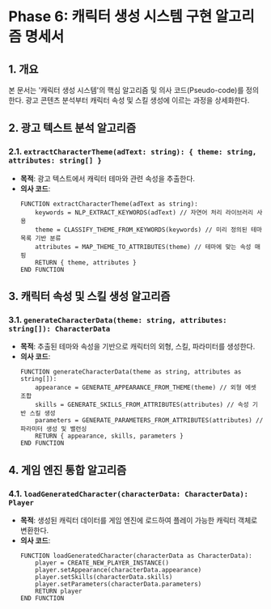 # Phase 6: 캐릭터 생성 시스템 구현 알고리즘 명세서

## 1. 개요

본 문서는 '캐릭터 생성 시스템'의 핵심 알고리즘 및 의사 코드(Pseudo-code)를 정의한다. 광고 콘텐츠 분석부터 캐릭터 속성 및 스킬 생성에 이르는 과정을 상세화한다.

## 2. 광고 텍스트 분석 알고리즘

### 2.1. `extractCharacterTheme(adText: string): { theme: string, attributes: string[] }`
*   **목적**: 광고 텍스트에서 캐릭터 테마와 관련 속성을 추출한다.
*   **의사 코드**:
    ```
    FUNCTION extractCharacterTheme(adText as string):
        keywords = NLP_EXTRACT_KEYWORDS(adText) // 자연어 처리 라이브러리 사용
        theme = CLASSIFY_THEME_FROM_KEYWORDS(keywords) // 미리 정의된 테마 목록 기반 분류
        attributes = MAP_THEME_TO_ATTRIBUTES(theme) // 테마에 맞는 속성 매핑
        RETURN { theme, attributes }
    END FUNCTION
    ```

## 3. 캐릭터 속성 및 스킬 생성 알고리즘

### 3.1. `generateCharacterData(theme: string, attributes: string[]): CharacterData`
*   **목적**: 추출된 테마와 속성을 기반으로 캐릭터의 외형, 스킬, 파라미터를 생성한다.
*   **의사 코드**:
    ```
    FUNCTION generateCharacterData(theme as string, attributes as string[]):
        appearance = GENERATE_APPEARANCE_FROM_THEME(theme) // 외형 에셋 조합
        skills = GENERATE_SKILLS_FROM_ATTRIBUTES(attributes) // 속성 기반 스킬 생성
        parameters = GENERATE_PARAMETERS_FROM_ATTRIBUTES(attributes) // 파라미터 생성 및 밸런싱
        RETURN { appearance, skills, parameters }
    END FUNCTION
    ```

## 4. 게임 엔진 통합 알고리즘

### 4.1. `loadGeneratedCharacter(characterData: CharacterData): Player`
*   **목적**: 생성된 캐릭터 데이터를 게임 엔진에 로드하여 플레이 가능한 캐릭터 객체로 변환한다.
*   **의사 코드**:
    ```
    FUNCTION loadGeneratedCharacter(characterData as CharacterData):
        player = CREATE_NEW_PLAYER_INSTANCE()
        player.setAppearance(characterData.appearance)
        player.setSkills(characterData.skills)
        player.setParameters(characterData.parameters)
        RETURN player
    END FUNCTION
    ```
